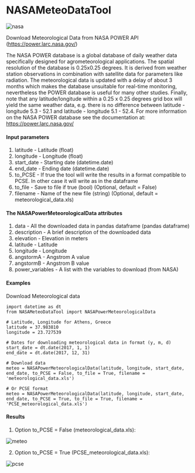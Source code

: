 # NASAMeteoDataTool
![nasa](https://user-images.githubusercontent.com/18232521/75673566-eb882880-5c8b-11ea-9a65-995f94b876bf.png)

Download Meteorological Data from NASA POWER API (https://power.larc.nasa.gov/)

The NASA POWER database is a global database of daily weather data
specifically designed for agrometeorological applications. The spatial
resolution of the database is 0.25x0.25 degrees. It is
derived from weather station observations in combination with satellite
data for parameters like radiation.
The meteorological data is updated with a delay of about 3 months which makes
the database unsuitable for real-time monitoring, nevertheless the
POWER database is useful for many other studies.
Finally, note that any latitude/longitude within a 0.25 x 0.25 degrees grid box
will yield the same weather data, e.g. there is no difference between
latitude - longitude 5.3 - 52.1 and latitude - longitude 5.1 - 52.4.
For more information on the NASA POWER database see the documentation
at: https://power.larc.nasa.gov/

#### Input parameters

1. latitude - Latitude (float)
2. longitude - Longitude (float)
3. start_date - Starting date (datetime.date)
4. end_date - Ending date (datetime.date)
5. to_PCSE - If true the tool will write the results in a format compatible to PCSE. In other case it will write as in the dataframe
6. to_file - Save to file if true (bool) (Optional, default = False)
7. filename - Name of the new file (string) (Optional, default = meteorological_data.xls)

#### The NASAPowerMeteorologicalData attributes

1. data - All the downloaded data in pandas dataframe (pandas dataframe)
2. description - A brief description of the downloaded data
3. elevation - Elevation in meters
4. latitude - Latitude
5. longitude - Longitude
6. angstormA - Angstrom A value
7. angstormB - Angstrom B value
8. power_variables - A list with the variables to download (from NASA)

#### Examples

Download Meteorological data

```
import datetime as dt
from NASAMeteoDataTool import NASAPowerMeteorologicalData

# Latitude, Longitude for Athens, Greece
latitude = 37.983810
longitude = 23.727539

# Dates for downloading meteorological data in format (y, m, d)
start_date = dt.date(2017, 1, 1)
end_date = dt.date(2017, 12, 31)

# Download data
meteo = NASAPowerMeteorologicalData(latitude, longitude, start_date, end_date, to_PCSE = False, to_file = True, filename = 'meteorological_data.xls')

# Or PCSE format
meteo = NASAPowerMeteorologicalData(latitude, longitude, start_date, end_date, to_PCSE = True, to_file = True, filename = 'PCSE_meteorological_data.xls')
```

#### Results

1. Option to_PCSE = False (meteorological_data.xls):

![meteo](https://user-images.githubusercontent.com/18232521/75674188-42423200-5c8d-11ea-88b3-9cfb6a219d9e.png)

2. Option to_PCSE = True (PCSE_meteorological_data.xls):

![pcse](https://user-images.githubusercontent.com/18232521/75674240-5d14a680-5c8d-11ea-88fe-15283d65eda9.png)
